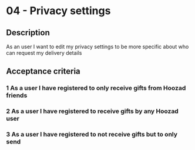 # 04 -  Privacy settings

## Description
As an user I want to edit my privacy settings to be more specific about who can request my delivery details

## Acceptance criteria

### 1 As a user I have registered to only receive gifts from Hoozad friends

### 2 As a user I have registered to receive gifts by any Hoozad user

### 3 As a user I have registered to not receive gifts but to only send
